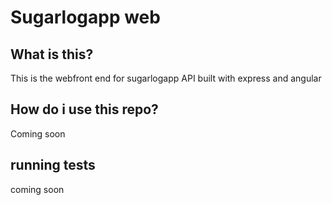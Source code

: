 # Sugarlogapp web


## What is this?
This is the webfront end for sugarlogapp API built with express and angular

    
## How do i use this repo?
Coming soon


## running tests
coming soon